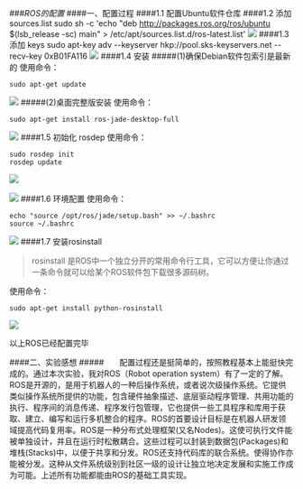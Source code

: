 ###*ROS的配置*
####一、配置过程
####1.1 配置Ubuntu软件仓库
####1.2 添加 sources.list
	sudo sh -c 'echo "deb http://packages.ros.org/ros/ubuntu $(lsb_release -sc) main" > /etc/apt/sources.list.d/ros-latest.list'
 ![](https://ooo.0o0.ooo/2016/11/11/5825b6ec17048.png)
####1.3 添加 keys
	sudo apt-key adv --keyserver hkp://pool.sks-keyservers.net --recv-key 0xB01FA116
![](https://ooo.0o0.ooo/2016/11/11/5825b6f2a2d29.png)
####1.4 安装
#####(1)确保Debian软件包索引是最新的
使用命令：</br>

	sudo apt-get update
![](https://ooo.0o0.ooo/2016/11/11/5825b6f804476.png)
#####(2)桌面完整版安装
使用命令：</br>
	
	sudo apt-get install ros-jade-desktop-full
![](https://ooo.0o0.ooo/2016/11/11/5825b6fcc79f7.png)
####1.5 初始化 rosdep
使用命令：</br>
	
	sudo rosdep init
	rosdep update
![](https://ooo.0o0.ooo/2016/11/11/5825b704bdf25.png)
</br>
</br>
![](https://ooo.0o0.ooo/2016/11/11/5825b71035d39.png)
####1.6 环境配置
使用命令：</br>
	
	echo "source /opt/ros/jade/setup.bash" >> ~/.bashrc
	source ~/.bashrc
![](https://ooo.0o0.ooo/2016/11/11/5825b71e1729b.png)
####1.7 安装rosinstall
>rosinstall 是ROS中一个独立分开的常用命令行工具，它可以方便让你通过一条命令就可以给某个ROS软件包下载很多源码树。

使用命令：</br>
	
	sudo apt-get install python-rosinstall
![](https://ooo.0o0.ooo/2016/11/11/5825b724a3744.png)

以上ROS已经配置完毕

####二、实验感想
#####&#160; &#160; &#160; &#160;配置过程还是挺简单的，按照教程基本上能挺快完成的。通过本次实验，我对ROS（Robot operation system）有了一定的了解。ROS是开源的，是用于机器人的一种后操作系统，或者说次级操作系统。它提供类似操作系统所提供的功能，包含硬件抽象描述、底层驱动程序管理、共用功能的执行、程序间的消息传递、程序发行包管理，它也提供一些工具程序和库用于获取、建立、编写和运行多机整合的程序。ROS的首要设计目标是在机器人研发领域提高代码复用率。ROS是一种分布式处理框架(又名Nodes)。这使可执行文件能被单独设计，并且在运行时松散耦合。这些过程可以封装到数据包(Packages)和堆栈(Stacks)中，以便于共享和分发。ROS还支持代码库的联合系统。使得协作亦能被分发。这种从文件系统级别到社区一级的设计让独立地决定发展和实施工作成为可能。上述所有功能都能由ROS的基础工具实现。
